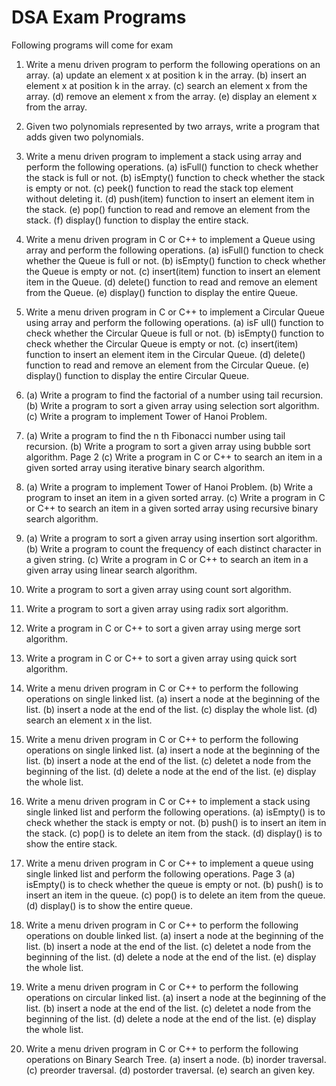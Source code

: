 
# DSA Exam Programs

Following programs will come for exam

1. Write a menu driven program to perform the following operations on an array.
(a) update an element x at position k in the array.
(b) insert an element x at position k in the array.
(c) search an element x from the array.
(d) remove an element x from the array.
(e) display an element x from the array.


2. Given two polynomials represented by two arrays, write a program that adds given two polynomials.

3. Write a menu driven program to implement a stack using array and perform the following operations.
(a) isFull() function to check whether the stack is full or not.
(b) isEmpty() function to check whether the stack is empty or not.
(c) peek() function to read the stack top element without deleting it.
(d) push(item) function to insert an element item in the stack.
(e) pop() function to read and remove an element from the stack.
(f) display() function to display the entire stack.

4. Write a menu driven program in C or C++ to implement a Queue using array and perform the
following operations.
(a) isFull() function to check whether the Queue is full or not.
(b) isEmpty() function to check whether the Queue is empty or not.
(c) insert(item) function to insert an element item in the Queue.
(d) delete() function to read and remove an element from the Queue.
(e) display() function to display the entire Queue.

5. Write a menu driven program in C or C++ to implement a Circular Queue using array and
perform the following operations.
(a) isF ull() function to check whether the Circular Queue is full or not.
(b) isEmpty() function to check whether the Circular Queue is empty or not.
(c) insert(item) function to insert an element item in the Circular Queue.
(d) delete() function to read and remove an element from the Circular Queue.
(e) display() function to display the entire Circular Queue.

6. (a) Write a program to find the factorial of a number using tail recursion.
(b) Write a program to sort a given array using selection sort algorithm.
(c) Write a program to implement Tower of Hanoi Problem.

7. (a) Write a program to find the n
th Fibonacci number using tail recursion.
(b) Write a program to sort a given array using bubble sort algorithm.
Page 2
(c) Write a program in C or C++ to search an item in a given sorted array using iterative binary
search algorithm.

8. (a) Write a program to implement Tower of Hanoi Problem.
(b) Write a program to inset an item in a given sorted array.
(c) Write a program in C or C++ to search an item in a given sorted array using recursive binary
search algorithm.

9. (a) Write a program to sort a given array using insertion sort algorithm.
(b) Write a program to count the frequency of each distinct character in a given string.
(c) Write a program in C or C++ to search an item in a given array using linear search algorithm.

10. Write a program to sort a given array using count sort algorithm.

11. Write a program to sort a given array using radix sort algorithm.

12. Write a program in C or C++ to sort a given array using merge sort algorithm.

13. Write a program in C or C++ to sort a given array using quick sort algorithm.

14. Write a menu driven program in C or C++ to perform the following operations on single linked
list.
(a) insert a node at the beginning of the list.
(b) insert a node at the end of the list.
(c) display the whole list.
(d) search an element x in the list.

15. Write a menu driven program in C or C++ to perform the following operations on single linked
list.
(a) insert a node at the beginning of the list.
(b) insert a node at the end of the list.
(c) deletet a node from the beginning of the list.
(d) delete a node at the end of the list.
(e) display the whole list.

16. Write a menu driven program in C or C++ to implement a stack using single linked list and
perform the following operations.
(a) isEmpty() is to check whether the stack is empty or not.
(b) push() is to insert an item in the stack.
(c) pop() is to delete an item from the stack.
(d) display() is to show the entire stack.

17. Write a menu driven program in C or C++ to implement a queue using single linked list and
perform the following operations.
Page 3
(a) isEmpty() is to check whether the queue is empty or not.
(b) push() is to insert an item in the queue.
(c) pop() is to delete an item from the queue.
(d) display() is to show the entire queue.

18. Write a menu driven program in C or C++ to perform the following operations on double linked
list.
(a) insert a node at the beginning of the list.
(b) insert a node at the end of the list.
(c) deletet a node from the beginning of the list.
(d) delete a node at the end of the list.
(e) display the whole list.

19. Write a menu driven program in C or C++ to perform the following operations on circular linked
list.
(a) insert a node at the beginning of the list.
(b) insert a node at the end of the list.
(c) deletet a node from the beginning of the list.
(d) delete a node at the end of the list.
(e) display the whole list.

20. Write a menu driven program in C or C++ to perform the following operations on Binary Search
Tree.
(a) insert a node.
(b) inorder traversal.
(c) preorder traversal.
(d) postorder traversal.
(e) search an given key.

